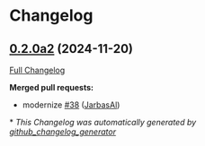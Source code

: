 # Changelog

## [0.2.0a2](https://github.com/OpenVoiceOS/ovos-skill-laugh/tree/0.2.0a2) (2024-11-20)

[Full Changelog](https://github.com/OpenVoiceOS/ovos-skill-laugh/compare/0.2.0...0.2.0a2)

**Merged pull requests:**

- modernize [\#38](https://github.com/OpenVoiceOS/ovos-skill-laugh/pull/38) ([JarbasAl](https://github.com/JarbasAl))



\* *This Changelog was automatically generated by [github_changelog_generator](https://github.com/github-changelog-generator/github-changelog-generator)*
